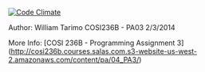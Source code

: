
[![Code Climate](https://codeclimate.com/github/wtarimo/COSI236_PA03.png)](https://codeclimate.com/github/wtarimo/COSI236_PA03)

Author: William Tarimo
COSI236B - PA03
2/3/2014

More Info: [COSI 236B - Programming Assignment 3] (http://cosi236b.courses.salas.com.s3-website-us-west-2.amazonaws.com/content/pa/04_PA3/)
